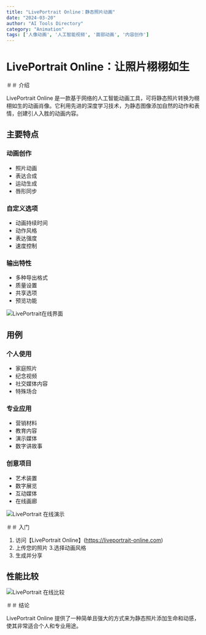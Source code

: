 ```yaml
---
title: "LivePortrait Online：静态照片动画"
date: "2024-03-20"
author: "AI Tools Directory"
category: "Animation"
tags: ['人像动画', '人工智能视频', '面部动画', '内容创作']
---
```

# LivePortrait Online：让照片栩栩如生

＃＃ 介绍

LivePortrait Online 是一款基于网络的人工智能动画工具，可将静态照片转换为栩栩如生的动画肖像。它利用先进的深度学习技术，为静态图像添加自然的动作和表情，创建引人入胜的动画内容。

## 主要特点

### 动画创作
- 照片动画
- 表达合成
- 运动生成
- 唇形同步

### 自定义选项
- 动画持续时间
- 动作风格
- 表达强度
- 速度控制

### 输出特性
- 多种导出格式
- 质量设置
- 共享选项
- 预览功能

![LivePortrait在线界面](/imgs/liveportrait-online/interface.jpg)

## 用例

### 个人使用
- 家庭照片
- 纪念视频
- 社交媒体内容
- 特殊场合

### 专业应用
- 营销材料
- 教育内容
- 演示媒体
- 数字讲故事

### 创意项目
- 艺术装置
- 数字展览
- 互动媒体
- 在线画廊

![LivePortrait 在线演示](/imgs/liveportrait-online/demo.jpg)

＃＃ 入门

1. 访问【LivePortrait Online】(https://liveportrait-online.com)
2. 上传您的照片
3.选择动画风格
4. 生成并分享

## 性能比较

![LivePortrait 在线比较](/imgs/liveportrait-online/comparison.jpg)

＃＃ 结论

LivePortrait Online 提供了一种简单且强大的方式来为静态照片添加生命和动感，使其非常适合个人和专业用途。